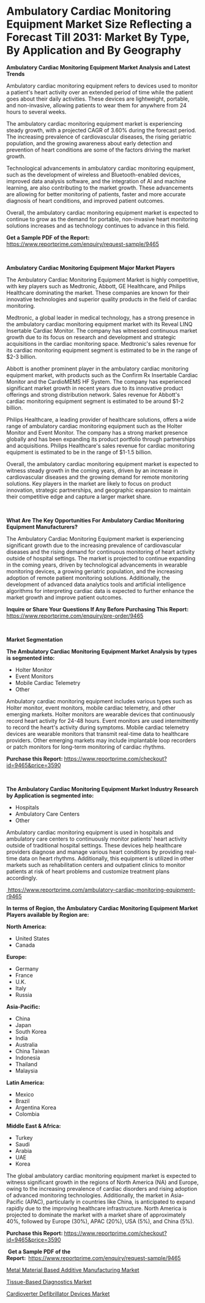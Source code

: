 <p><h1>Ambulatory Cardiac Monitoring Equipment Market Size Reflecting a Forecast Till 2031: Market By Type, By Application and By Geography</h1></p><p><strong>Ambulatory Cardiac Monitoring Equipment Market Analysis and Latest Trends</strong></p>
<p><p>Ambulatory cardiac monitoring equipment refers to devices used to monitor a patient's heart activity over an extended period of time while the patient goes about their daily activities. These devices are lightweight, portable, and non-invasive, allowing patients to wear them for anywhere from 24 hours to several weeks.</p><p>The ambulatory cardiac monitoring equipment market is experiencing steady growth, with a projected CAGR of 3.60% during the forecast period. The increasing prevalence of cardiovascular diseases, the rising geriatric population, and the growing awareness about early detection and prevention of heart conditions are some of the factors driving the market growth.</p><p>Technological advancements in ambulatory cardiac monitoring equipment, such as the development of wireless and Bluetooth-enabled devices, improved data analysis software, and the integration of AI and machine learning, are also contributing to the market growth. These advancements are allowing for better monitoring of patients, faster and more accurate diagnosis of heart conditions, and improved patient outcomes.</p><p>Overall, the ambulatory cardiac monitoring equipment market is expected to continue to grow as the demand for portable, non-invasive heart monitoring solutions increases and as technology continues to advance in this field.</p></p>
<p><strong>Get a Sample PDF of the Report:&nbsp;</strong> <a href="https://www.reportprime.com/enquiry/request-sample/9465">https://www.reportprime.com/enquiry/request-sample/9465</a></p>
<p>&nbsp;</p>
<p><strong>Ambulatory Cardiac Monitoring Equipment Major Market Players</strong></p>
<p><p>The Ambulatory Cardiac Monitoring Equipment Market is highly competitive, with key players such as Medtronic, Abbott, GE Healthcare, and Philips Healthcare dominating the market. These companies are known for their innovative technologies and superior quality products in the field of cardiac monitoring.</p><p>Medtronic, a global leader in medical technology, has a strong presence in the ambulatory cardiac monitoring equipment market with its Reveal LINQ Insertable Cardiac Monitor. The company has witnessed continuous market growth due to its focus on research and development and strategic acquisitions in the cardiac monitoring space. Medtronic's sales revenue for its cardiac monitoring equipment segment is estimated to be in the range of $2-3 billion.</p><p>Abbott is another prominent player in the ambulatory cardiac monitoring equipment market, with products such as the Confirm Rx Insertable Cardiac Monitor and the CardioMEMS HF System. The company has experienced significant market growth in recent years due to its innovative product offerings and strong distribution network. Sales revenue for Abbott's cardiac monitoring equipment segment is estimated to be around $1-2 billion.</p><p>Philips Healthcare, a leading provider of healthcare solutions, offers a wide range of ambulatory cardiac monitoring equipment such as the Holter Monitor and Event Monitor. The company has a strong market presence globally and has been expanding its product portfolio through partnerships and acquisitions. Philips Healthcare's sales revenue for cardiac monitoring equipment is estimated to be in the range of $1-1.5 billion.</p><p>Overall, the ambulatory cardiac monitoring equipment market is expected to witness steady growth in the coming years, driven by an increase in cardiovascular diseases and the growing demand for remote monitoring solutions. Key players in the market are likely to focus on product innovation, strategic partnerships, and geographic expansion to maintain their competitive edge and capture a larger market share.</p></p>
<p>&nbsp;</p>
<p><strong>What Are The Key Opportunities For Ambulatory Cardiac Monitoring Equipment Manufacturers?</strong></p>
<p><p>The Ambulatory Cardiac Monitoring Equipment market is experiencing significant growth due to the increasing prevalence of cardiovascular diseases and the rising demand for continuous monitoring of heart activity outside of hospital settings. The market is projected to continue expanding in the coming years, driven by technological advancements in wearable monitoring devices, a growing geriatric population, and the increasing adoption of remote patient monitoring solutions. Additionally, the development of advanced data analytics tools and artificial intelligence algorithms for interpreting cardiac data is expected to further enhance the market growth and improve patient outcomes.</p></p>
<p><strong>Inquire or Share Your Questions If Any Before Purchasing This Report:</strong> <a href="https://www.reportprime.com/enquiry/pre-order/9465">https://www.reportprime.com/enquiry/pre-order/9465</a></p>
<p>&nbsp;</p>
<p><strong>Market Segmentation</strong></p>
<p><strong>The Ambulatory Cardiac Monitoring Equipment Market Analysis by types is segmented into:</strong></p>
<p><ul><li>Holter Monitor</li><li>Event Monitors</li><li>Mobile Cardiac Telemetry</li><li>Other</li></ul></p>
<p><p>Ambulatory cardiac monitoring equipment includes various types such as Holter monitor, event monitors, mobile cardiac telemetry, and other emerging markets. Holter monitors are wearable devices that continuously record heart activity for 24-48 hours. Event monitors are used intermittently to record the heart's activity during symptoms. Mobile cardiac telemetry devices are wearable monitors that transmit real-time data to healthcare providers. Other emerging markets may include implantable loop recorders or patch monitors for long-term monitoring of cardiac rhythms.</p></p>
<p><strong>Purchase this Report:&nbsp;</strong><a href="https://www.reportprime.com/checkout?id=9465&price=3590">https://www.reportprime.com/checkout?id=9465&price=3590</a></p>
<p>&nbsp;</p>
<p><strong>The Ambulatory Cardiac Monitoring Equipment Market Industry Research by Application is segmented into:</strong></p>
<p><ul><li>Hospitals</li><li>Ambulatory Care Centers</li><li>Other</li></ul></p>
<p><p>Ambulatory cardiac monitoring equipment is used in hospitals and ambulatory care centers to continuously monitor patients' heart activity outside of traditional hospital settings. These devices help healthcare providers diagnose and manage various heart conditions by providing real-time data on heart rhythms. Additionally, this equipment is utilized in other markets such as rehabilitation centers and outpatient clinics to monitor patients at risk of heart problems and customize treatment plans accordingly.</p></p>
<p><a href="https://www.reportprime.com/ambulatory-cardiac-monitoring-equipment-r9465">&nbsp;https://www.reportprime.com/ambulatory-cardiac-monitoring-equipment-r9465</a></p>
<p><strong>In terms of Region, the Ambulatory Cardiac Monitoring Equipment Market Players available by Region are:</strong></p>
<p>
    <p> <strong> North America: </strong>
        <ul>
            <li>United States</li>
            <li>Canada</li>
        </ul>
        </p> 
    <p> <strong> Europe: </strong>
        <ul>
            <li>Germany</li>
            <li>France</li>
            <li>U.K.</li>
            <li>Italy</li>
            <li>Russia</li>
        </ul>
        </p> 
    <p> <strong> Asia-Pacific: </strong>
        <ul>
            <li>China</li>
            <li>Japan</li>
            <li>South Korea</li>
            <li>India</li>
            <li>Australia</li>
            <li>China Taiwan</li>
            <li>Indonesia</li>
            <li>Thailand</li>
            <li>Malaysia</li>
        </ul>
        </p> 
    <p> <strong> Latin America: </strong>
        <ul>
            <li>Mexico</li>
            <li>Brazil</li>
            <li>Argentina Korea</li>
            <li>Colombia</li>
        </ul>
        </p> 
    <p> <strong> Middle East & Africa: </strong>
        <ul>
            <li>Turkey</li>
            <li>Saudi</li>
            <li>Arabia</li>
            <li>UAE</li>
            <li>Korea</li>
        </ul>
    </p>
    </p>
<p><p>The global ambulatory cardiac monitoring equipment market is expected to witness significant growth in the regions of North America (NA) and Europe, owing to the increasing prevalence of cardiac disorders and rising adoption of advanced monitoring technologies. Additionally, the market in Asia-Pacific (APAC), particularly in countries like China, is anticipated to expand rapidly due to the improving healthcare infrastructure. North America is projected to dominate the market with a market share of approximately 40%, followed by Europe (30%), APAC (20%), USA (5%), and China (5%).</p></p>
<p><strong>Purchase this Report: </strong><a href="https://www.reportprime.com/checkout?id=9465&price=3590">https://www.reportprime.com/checkout?id=9465&price=3590</a></p>
<p>&nbsp;<strong>Get a Sample PDF of the Report:&nbsp;&nbsp;</strong><a href="https://www.reportprime.com/enquiry/request-sample/9465">https://www.reportprime.com/enquiry/request-sample/9465</a></p>
<p><strong></strong></p>
<p><p><a href="https://view.publitas.com/reportprime-1/metal-material-based-additive-manufacturing-market-a-global-and-regional-analysis-focus-on-end-user-product-and-region-analysis-and-forecast-2024-2031/">Metal Material Based Additive Manufacturing Market</a></p><p><a href="https://view.publitas.com/reportprime-1/global-tissue-based-diagnostics-industry-types-applications-market-players-regional-growth-analysis-and-future-scenarios-2024-2031/">Tissue-Based Diagnostics Market</a></p><p><a href="https://github.com/FassouRP/Market-Research-Report-List-5/blob/main/cardioverter-defibrillator-devices-market.md">Cardioverter Defibrillator Devices Market</a></p></p>